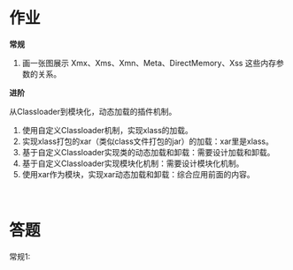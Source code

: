 # 作业

**常规** 

1. 画一张图展示 Xmx、Xms、Xmn、Meta、DirectMemory、Xss 这些内存参数的关系。


**进阶**

从Classloader到模块化，动态加载的插件机制。

1. 使用自定义Classloader机制，实现xlass的加载。
2. 实现xlass打包的xar（类似class文件打包的jar）的加载：xar里是xlass。
3. 基于自定义Classloader实现类的动态加载和卸载：需要设计加载和卸载。
4. 基于自定义Classloader实现模块化机制：需要设计模块化机制。
5. 使用xar作为模块，实现xar动态加载和卸载：综合应用前面的内容。

<br>

# 答题

常规1:

